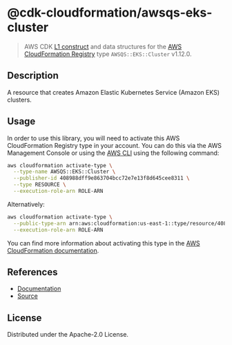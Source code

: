 # @cdk-cloudformation/awsqs-eks-cluster

> AWS CDK [L1 construct] and data structures for the [AWS CloudFormation Registry] type `AWSQS::EKS::Cluster` v1.12.0.

[L1 construct]: https://docs.aws.amazon.com/cdk/latest/guide/constructs.html
[AWS CloudFormation Registry]: https://docs.aws.amazon.com/AWSCloudFormation/latest/UserGuide/registry.html

## Description

A resource that creates Amazon Elastic Kubernetes Service (Amazon EKS) clusters.

## Usage

In order to use this library, you will need to activate this AWS CloudFormation Registry type in your account. You can do this via the AWS Management Console or using the [AWS CLI](https://aws.amazon.com/cli/) using the following command:

```sh
aws cloudformation activate-type \
  --type-name AWSQS::EKS::Cluster \
  --publisher-id 408988dff9e863704bcc72e7e13f8d645cee8311 \
  --type RESOURCE \
  --execution-role-arn ROLE-ARN
```

Alternatively:

```sh
aws cloudformation activate-type \
  --public-type-arn arn:aws:cloudformation:us-east-1::type/resource/408988dff9e863704bcc72e7e13f8d645cee8311/AWSQS-EKS-Cluster \
  --execution-role-arn ROLE-ARN
```

You can find more information about activating this type in the [AWS CloudFormation documentation](https://docs.aws.amazon.com/AWSCloudFormation/latest/UserGuide/registry-public.html).

## References

* [Documentation](https://github.com/aws-quickstart/quickstart-amazon-eks-cluster-resource-provider/blob/main/README.md)
* [Source](https://github.com/aws-quickstart/quickstart-amazon-eks-cluster-resource-provider.git)

## License

Distributed under the Apache-2.0 License.

